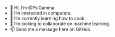 - 👋 Hi, I’m @PsiGamma
- 👀 I’m interested in computers.
- 🌱 I’m currently learning how to cook.
- 💞️ I’m looking to collaborate on machine learning.
- 📫 Send me a message here on GitHub.

<!---
PsiGamma/PsiGamma is a ✨ special ✨ repository because its `README.md` (this file) appears on your GitHub profile.
You can click the Preview link to take a look at your changes.
--->
